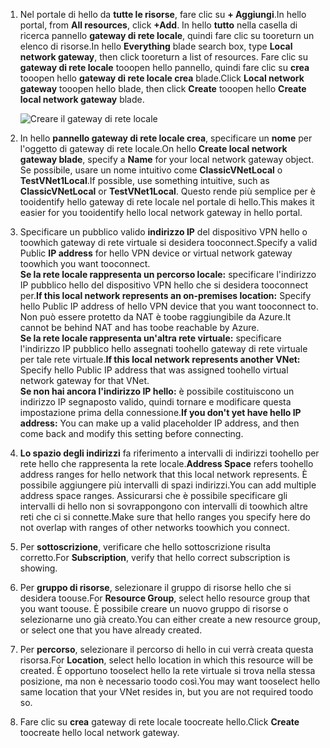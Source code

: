 1. <span data-ttu-id="1c542-101">Nel portale di hello da **tutte le risorse**, fare clic su **+ Aggiungi**.</span><span class="sxs-lookup"><span data-stu-id="1c542-101">In hello portal, from **All resources**, click **+Add**.</span></span> <span data-ttu-id="1c542-102">In hello **tutto** nella casella di ricerca pannello **gateway di rete locale**, quindi fare clic su tooreturn un elenco di risorse.</span><span class="sxs-lookup"><span data-stu-id="1c542-102">In hello **Everything** blade search box, type **Local network gateway**, then click tooreturn a list of resources.</span></span> <span data-ttu-id="1c542-103">Fare clic su **gateway di rete locale** tooopen hello pannello, quindi fare clic su **crea** tooopen hello **gateway di rete locale crea** blade.</span><span class="sxs-lookup"><span data-stu-id="1c542-103">Click **Local network gateway** tooopen hello blade, then click **Create** tooopen hello **Create local network gateway** blade.</span></span>
   
    ![Creare il gateway di rete locale](./media/vpn-gateway-add-lng-rm-portal-include/lng.png)

2. <span data-ttu-id="1c542-105">In hello **pannello gateway di rete locale crea**, specificare un **nome** per l'oggetto di gateway di rete locale.</span><span class="sxs-lookup"><span data-stu-id="1c542-105">On hello **Create local network gateway blade**, specify a **Name** for your local network gateway object.</span></span> <span data-ttu-id="1c542-106">Se possibile, usare un nome intuitivo come **ClassicVNetLocal** o **TestVNet1Local**.</span><span class="sxs-lookup"><span data-stu-id="1c542-106">If possible, use something intuitive, such as **ClassicVNetLocal** or **TestVNet1Local**.</span></span> <span data-ttu-id="1c542-107">Questo rende più semplice per è tooidentify hello gateway di rete locale nel portale di hello.</span><span class="sxs-lookup"><span data-stu-id="1c542-107">This makes it easier for you tooidentify hello local network gateway in hello portal.</span></span>
3. <span data-ttu-id="1c542-108">Specificare un pubblico valido **indirizzo IP** del dispositivo VPN hello o toowhich gateway di rete virtuale si desidera tooconnect.</span><span class="sxs-lookup"><span data-stu-id="1c542-108">Specify a valid Public **IP address** for hello VPN device or virtual network gateway toowhich you want tooconnect.</span></span><br><span data-ttu-id="1c542-109">**Se la rete locale rappresenta un percorso locale:** specificare l'indirizzo IP pubblico hello del dispositivo VPN hello che si desidera tooconnect per.</span><span class="sxs-lookup"><span data-stu-id="1c542-109">**If this local network represents an on-premises location:** Specify hello Public IP address of hello VPN device that you want tooconnect to.</span></span> <span data-ttu-id="1c542-110">Non può essere protetto da NAT è toobe raggiungibile da Azure.</span><span class="sxs-lookup"><span data-stu-id="1c542-110">It cannot be behind NAT and has toobe reachable by Azure.</span></span><br><span data-ttu-id="1c542-111">**Se la rete locale rappresenta un'altra rete virtuale:** specificare l'indirizzo IP pubblico hello assegnati toohello gateway di rete virtuale per tale rete virtuale.</span><span class="sxs-lookup"><span data-stu-id="1c542-111">**If this local network represents another VNet:** Specify hello Public IP address that was assigned toohello virtual network gateway for that VNet.</span></span><br><span data-ttu-id="1c542-112">**Se non hai ancora l'indirizzo IP hello:** è possibile costituiscono un indirizzo IP segnaposto valido, quindi tornare e modificare questa impostazione prima della connessione.</span><span class="sxs-lookup"><span data-stu-id="1c542-112">**If you don't yet have hello IP address:** You can make up a valid placeholder IP address, and then come back and modify this setting before connecting.</span></span>
4. <span data-ttu-id="1c542-113">**Lo spazio degli indirizzi** fa riferimento a intervalli di indirizzi toohello per rete hello che rappresenta la rete locale.</span><span class="sxs-lookup"><span data-stu-id="1c542-113">**Address Space** refers toohello address ranges for hello network that this local network represents.</span></span> <span data-ttu-id="1c542-114">È possibile aggiungere più intervalli di spazi indirizzi.</span><span class="sxs-lookup"><span data-stu-id="1c542-114">You can add multiple address space ranges.</span></span> <span data-ttu-id="1c542-115">Assicurarsi che è possibile specificare gli intervalli di hello non si sovrappongono con intervalli di toowhich altre reti che ci si connette.</span><span class="sxs-lookup"><span data-stu-id="1c542-115">Make sure that hello ranges you specify here do not overlap with ranges of other networks toowhich you connect.</span></span>
5. <span data-ttu-id="1c542-116">Per **sottoscrizione**, verificare che hello sottoscrizione risulta corretto.</span><span class="sxs-lookup"><span data-stu-id="1c542-116">For **Subscription**, verify that hello correct subscription is showing.</span></span>
6. <span data-ttu-id="1c542-117">Per **gruppo di risorse**, selezionare il gruppo di risorse hello che si desidera toouse.</span><span class="sxs-lookup"><span data-stu-id="1c542-117">For **Resource Group**, select hello resource group that you want toouse.</span></span> <span data-ttu-id="1c542-118">È possibile creare un nuovo gruppo di risorse o selezionarne uno già creato.</span><span class="sxs-lookup"><span data-stu-id="1c542-118">You can either create a new resource group, or select one that you have already created.</span></span>
7. <span data-ttu-id="1c542-119">Per **percorso**, selezionare il percorso di hello in cui verrà creata questa risorsa.</span><span class="sxs-lookup"><span data-stu-id="1c542-119">For **Location**, select hello location in which this resource will be created.</span></span> <span data-ttu-id="1c542-120">È opportuno tooselect hello la rete virtuale si trova nella stessa posizione, ma non è necessario toodo così.</span><span class="sxs-lookup"><span data-stu-id="1c542-120">You may want tooselect hello same location that your VNet resides in, but you are not required toodo so.</span></span>
8. <span data-ttu-id="1c542-121">Fare clic su **crea** gateway di rete locale toocreate hello.</span><span class="sxs-lookup"><span data-stu-id="1c542-121">Click **Create** toocreate hello local network gateway.</span></span>


